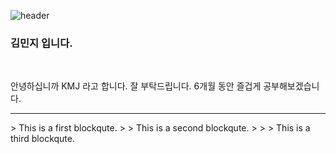 ![header](https://capsule-render.vercel.app/api?type=wave&color=auto&height=300&section=header&text=K-%20MJ%20Blog&fontSize=90)

### 김민지 입니다.
<br/>

<p>
  안녕하십니까 KMJ 라고 합니다. 
  잘 부탁드립니다. 6개월 동안 즐겁게 공부해보겠습니다.
</p>

<hr/>
> This is a first blockqute.
>	> This is a second blockqute.
>	>	> This is a third blockqute.
